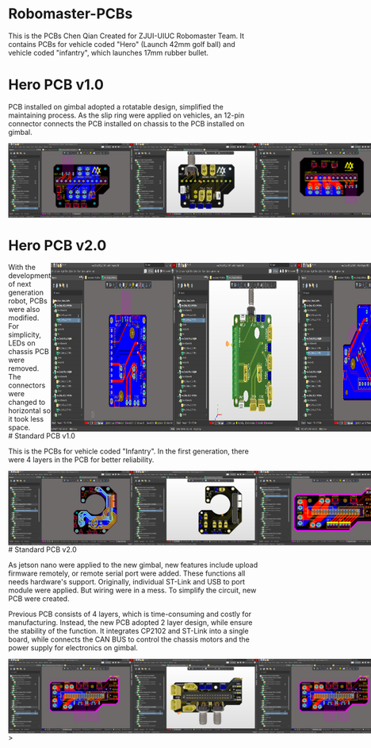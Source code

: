 # Robomaster-PCBs

This is the PCBs Chen Qian Created for ZJUI-UIUC Robomaster Team. It contains PCBs for vehicle coded "Hero" (Launch 42mm golf ball) and vehicle coded "infantry", which launches 17mm rubber bullet.

# Hero PCB v1.0

PCB installed on gimbal adopted a rotatable design, simplified the maintaining process. As the slip ring were applied on vehicles, an 12-pin connector connects the PCB installed on chassis to the PCB installed on gimbal.
<div style="display: flex">
    <img src="ScreenShots/Hero_Gimbal_PCB_v1.0.png" width="50%" alt="Hero Gimbal PCB v1.0"/>
    <img src="ScreenShots/Hero_Gimbal_PCB_v1.0-3D.png" width="50%" alt="Hero Gimbal PCB v1.0"/>
    <img src="ScreenShots/Hero_Chassis_PCB_v1.0.png" width="50%" alt="Hero Chassis PCB v1.0"/>
    <img src="ScreenShots/Hero_Chassis_PCB_v1.0-3D.png" width="50%" alt="Hero Chassis PCB v1.0"/>
</div>

# Hero PCB v2.0
<div style="display: flex">
With the development of next generation robot, PCBs were also modified. For simplicity, LEDs on chassis PCB were removed. The connectors were changed to horizontal so it took less space.
    <img alt="Hero Gimbal PCB v2.0"  src="ScreenShots/Hero_Gimbal_PCB_v2.0.png" width="50%"/>
    <img alt="Hero Gimbal PCB v2.0"  src="ScreenShots/Hero_Gimbal_PCB_v2.0-3D.png" width="50%"/>
    <img alt="Hero Chassis PCB v2.0" src="ScreenShots/Hero_Chassis_PCB_v2.0.png" width="50%"/>
    <img alt="Hero Chassis PCB v2.0" src="ScreenShots/Hero_Chassis_PCB_v2.0-3D.png" width="50%"/>
</div>
# Standard PCB v1.0

This is the PCBs for vehicle coded "Infantry". In the first generation, there were 4 layers in the PCB for better reliability.
<div style="display: flex">
    <img alt="Standard Gimbal PCB v1.0" src="ScreenShots/Standard_Gimbal_PCB_v1.0.png" width="50%"/>
    <img alt="Standard Gimbal PCB v1.0" src="ScreenShots/Standard_Gimbal_PCB_v1.0-3D.png" width="50%"/>
    <img alt="Standard Chassis PCB v1.0" src="ScreenShots/Standard_Chassis_PCB_v1.0.png" width="50%"/>
    <img alt="Standard Chassis PCB v1.0" src="ScreenShots/Standard_Chassis_PCB_v1.0-3D.png" width="50%"/>
</div>
# Standard PCB v2.0

As jetson nano were applied to the new gimbal, new features include upload firmware remotely, or remote serial port were added. These functions all needs hardware's support. Originally, individual ST-Link and USB to port module were applied. But wiring were in a mess. To simplify the circuit, new PCB were created.

Previous PCB consists of 4 layers, which is time-consuming and costly for manufacturing. Instead, the new PCB adopted 2 layer design, while ensure the stability of the function. It integrates CP2102 and ST-Link into a single board, while connects the CAN BUS to control the chassis motors and the power supply for electronics on gimbal.
<div style="display: flex">
    <img alt="Standard Gimbal PCB v2.0" src="ScreenShots/Standard_Chassis_PCB_v2.0.png" width="50%"/>
    <img alt="Standard Gimbal PCB v2.0" src="ScreenShots/Standard_Chassis_PCB_v2.0-3D.png" width="50%"/>
    <img alt="Standard Chassis PCB v2.0" src="ScreenShots/Standard_Chassis_PCB_v2.0.png" width="50%"/>
    <img alt="Standard Chassis PCB v2.0" src="ScreenShots/Standard_Chassis_PCB_v2.0-3D.png" width="50%"/>
    <img alt="Standard sub YAW PCB" src="ScreenShots/Standard_subYAW_PCB_v2.0.png" width="50%"/>
    <img alt="Standard sub YAW PCB" src="ScreenShots/Standard_subYAW_PCB_v2.0-3D.png" width="50%"/>
</div>>